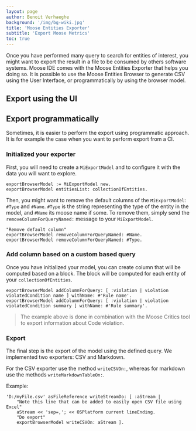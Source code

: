 ```yaml
---
layout: page
author: Benoit Verhaeghe
background: '/img/bg-wiki.jpg'
title: 'Moose Entities Exporter'
subtitle: 'Export Moose Metrics'
toc: true
---
```


Once you have performed many query to search for entities of interest, you might want to export the result in a file to be consumed by others software systems.
Moose IDE comes with the Moose Entities Exporter that helps you doing so.
It is possible to use the Moose Entities Browser to generate CSV using the User Interface, or programmatically by using the browser model.

## Export using the UI

## Export programmatically

Sometimes, it is easier to perform the export using programmatic approach.
It is for example the case when you want to perform export from a CI.

### Initialized your exporter

First, you will need to create a `MiExportModel` and to configure it with the data you will want to explore.

```st
exportBrowserModel := MiExportModel new.
exportBrowserModel entitiesList: collectionOfEntities.
```

Then, you might want to remove the default columns of the `MiExportModel`: `#Type` and `#Name`.
`#Type` is the string representing the type of the entity in the model, and `#Name` its moose name if some.
To remove them, simply send the `removeColumnForQueryNamed:` message to your `MiExportModel`.

```st
"Remove default column"
exportBrowserModel removeColumnForQueryNamed: #Name.
exportBrowserModel removeColumnForQueryNamed: #Type.
```

### Add column based on a custom based query

Once you have initialized your model, you can create column that will be computed based on a block.
The block will be computed for each entity of your `collectionOfEntities`.

```st
exportBrowserModel addColumnForQuery: [ :violation | violation violatedCondition name ] withName: #'Rule name'.
exportBrowserModel addColumnForQuery: [ :violation | violation violatedCondition summary ] withName: #'Rule summary'.
```

> The example above is done in combination with the Moose Critics tool to export information about Code violation.

### Export

The final step is the export of the model using the defined query.
We implemented two exporters: CSV and Markdown.

For the CSV exporter use the method `writeCSVOn:`, whereas for markdown use the methods `writeMarkdownTableOn:`.

Example:

```st
'D:/myFile.csv' asFileReference writeStreamDo: [ :aStream |
    "Note this line that can be added to easily open CSV file using Excel" 
    aStream << 'sep=,'; << OSPlatform current lineEnding.
    "Do export"
    exportBrowserModel writeCSVOn: aStream ].
```
